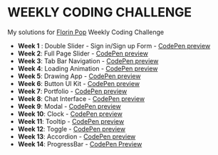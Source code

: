 # WEEKLY CODING CHALLENGE

My solutions for [Florin Pop](https://www.florin-pop.com/blog/2019/03/weekly-coding-challenge) Weekly Coding Challenge

- **Week 1** : Double Slider - Sign in/Sign up Form - [CodePen preview](https://codepen.io/liloo2040/pen/VwZzXyy)
- **Week 2**: Full Page Slider - [CodePen preview](https://codepen.io/liloo2040/pen/wvwybyv)
- **Week 3**: Tab Bar Navigation - [CodePen preview](https://codepen.io/liloo2040/pen/KKPxPeb)
- **Week 4**: Loading Animation - [CodePen preview](https://codepen.io/liloo2040/pen/xxKMeRw)
- **Week 5**: Drawing App - [CodePen preview](https://codepen.io/liloo2040/pen/abogPVQ)
- **Week 6**: Button UI Kit - [CodePen preview](https://codepen.io/liloo2040/pen/XWWJjbX)
- **Week 7**: Portfolio - [CodePen preview](https://codepen.io/liloo2040/pen/YzzqXVE)
- **Week 8**: Chat Interface - [CodePen preview](https://codepen.io/liloo2040/pen/WNNRxNJ)
- **Week 9**: Modal - [CodePen preview](https://codepen.io/liloo2040/pen/xxxpwjX)
- **Week 10**: Clock - [CodePen preview](https://codepen.io/liloo2040/pen/xxxYLbP)
- **Week 11**: Tooltip - [CodePen preview](https://codepen.io/liloo2040/pen/XWWBOJK)
- **Week 12**: Toggle - [CodePen preview](https://codepen.io/liloo2040/pen/abbPKeN)
- **Week 13**: Accordion - [CodePen preview](https://codepen.io/liloo2040/pen/poomqyY)
- **Week 14**: ProgressBar - [CodePen Preview](https://codepen.io/liloo2040/pen/povvgVp)
